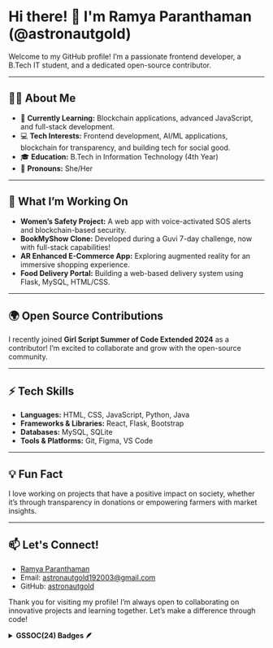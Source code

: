 <h1>Hi there! 👋 I'm Ramya Paranthaman (@astronautgold)</h1>

<p>Welcome to my GitHub profile! I’m a passionate frontend developer, a B.Tech IT student, and a dedicated open-source contributor.</p>

<hr>

<h2>👩‍💻 About Me</h2>
<ul>
  <li>🌱 <strong>Currently Learning:</strong> Blockchain applications, advanced JavaScript, and full-stack development.</li>
  <li>💻 <strong>Tech Interests:</strong> Frontend development, AI/ML applications, blockchain for transparency, and building tech for social good.</li>
  <li>🎓 <strong>Education:</strong> B.Tech in Information Technology (4th Year)</li>
  <li>💬 <strong>Pronouns:</strong> She/Her</li>
</ul>

<hr>

<h2>🔭 What I’m Working On</h2>
<ul>
  <li><strong>Women’s Safety Project:</strong> A web app with voice-activated SOS alerts and blockchain-based security.</li>
  <li><strong>BookMyShow Clone:</strong> Developed during a Guvi 7-day challenge, now with full-stack capabilities!</li>
  <li><strong>AR Enhanced E-Commerce App:</strong> Exploring augmented reality for an immersive shopping experience.</li>
  <li><strong>Food Delivery Portal:</strong> Building a web-based delivery system using Flask, MySQL, HTML/CSS.</li>
</ul>

<hr>

<h2>🌍 Open Source Contributions</h2>
<p>I recently joined <strong>Girl Script Summer of Code Extended 2024</strong> as a contributor! I’m excited to collaborate and grow with the open-source community.</p>

<hr>

<h2>⚡ Tech Skills</h2>
<ul>
  <li><strong>Languages:</strong> HTML, CSS, JavaScript, Python, Java</li>
  <li><strong>Frameworks & Libraries:</strong> React, Flask, Bootstrap</li>
  <li><strong>Databases:</strong> MySQL, SQLite</li>
  <li><strong>Tools & Platforms:</strong> Git, Figma, VS Code</li>
</ul>

<hr>

<h2>💡 Fun Fact</h2>
<p>I love working on projects that have a positive impact on society, whether it’s through transparency in donations or empowering farmers with market insights.</p>

<hr>

<h2>📫 Let's Connect!</h2>
<ul>
  <li><a href="https://www.linkedin.com/in/Ramya-Paranthaman">Ramya Paranthaman</a></li>
  <li>Email: <a href="mailto:astronautgold192003@gmail.com">astronautgold192003@gmail.com</a></li>
  <li>GitHub: <a href="https://github.com/astronautgold">astronautgold</a></li>
</ul>

<p>Thank you for visiting my profile! I’m always open to collaborating on innovative projects and learning together. Let’s make a difference through code!</p>
<details>	
 <summary><b>GSSOC(24) Badges 🪶</b></summary><br>
<div style='display:flex; align-items:center; gap: 10px;' align='center'><a href="https://gssoc.girlscript.tech/leaderboard">
<img src="https://raw.githubusercontent.com/GSSoC24/Postman-Challenge/main/docs/assets/Postman%20White.png" width="100px" height="100px" />
 
</details>

